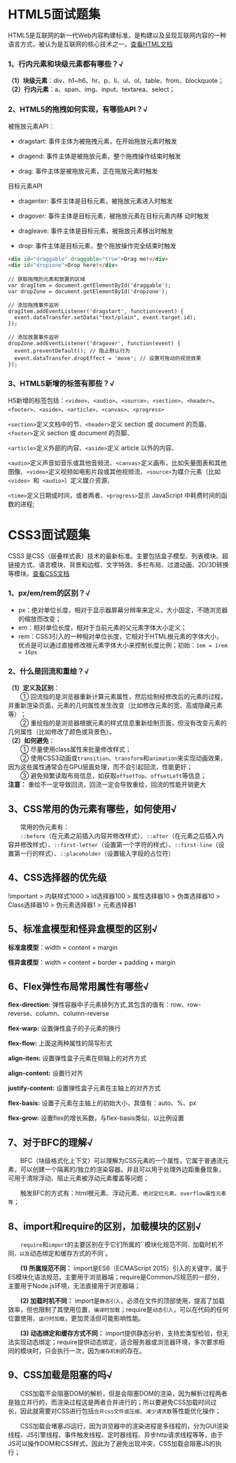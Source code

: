 # HTML5面试题集

HTML5是互联网的新一代Web内容构建标准，是构建以及呈现互联网内容的一种语言方式，被认为是互联网的核心技术之一。[查看HTML文档](https://www.w3school.com.cn/html/index.asp)
### 1、行内元素和块级元素都有哪些？√
**（1）块级元素**：div、h1~h6、hr、p、li、ul、ol、table、from、blockquote；  
**（2）行内元素**：a、span、img、input、textarea、select；

### 2、HTML5的拖拽如何实现，有哪些API？√
被拖放元素API：

- dragstart: 事件主体为被拖拽元素，在开始拖放元素时触发

- dragend: 事件主体是被拖放元素，整个拖拽操作结束时触发

- drag: 事件主体是被拖放元素，正在拖放元素时触发

目标元素API

- dragenter: 事件主体是目标元素，被拖放元素进入时触发

- dragover: 事件主体是目标元素，被拖放元素在目标元素内移
动时触发

- dragleave: 事件主体是目标元素，被拖放元素移出时触发

- drop: 事件主体是目标元素，整个拖放操作完全结束时触发
```html
<div id="draggable" draggable="true">Drag me!</div>
<div id="dropzone">Drop here!</div>
```
```js{6,11}
// 获取拖拽的元素和放置的区域
var dragItem = document.getElementById('draggable');
var dropZone = document.getElementById('dropzone');
 
// 添加拖拽事件监听
dragItem.addEventListener('dragstart', function(event) {
  event.dataTransfer.setData("text/plain", event.target.id);
});
 
// 添加放置事件监听
dropZone.addEventListener('dragover', function(event) {
  event.preventDefault(); // 阻止默认行为
  event.dataTransfer.dropEffect = 'move'; // 设置可拖动的视觉效果
});
```


### 3、HTML5新增的标签有那些？√
H5新增的标签包括：`<video>`、`<audio>`、`<source>`、`<section>`、`<header>`、`<footer>`、`<aside>`、`<article>`、`<canvas>`、`<progress>`

`<section>`定义文档中的节、`<header>`定义 section 或 document 的页眉、`<footer>`定义 section 或 document 的页脚、

`<article>`定义外部的内容、`<aside>`定义 article 以外的内容、

`<audio>`定义声音如音乐或其他音频流、`<canvas>`定义画布，比如矢量图表和其他图像、`<video>`定义视频如电影片段或其他视频流、`<source>`为媒介元素（比如 `<video> `和` <audio>`）定义媒介资源、

`<time>`定义日期或时间，或者两者、`<progress>`显示 JavaScript 中耗费时间的函数的进程;

# CSS3面试题集

CSS3 是CSS（层叠样式表）技术的最新标准。主要包括盒子模型、列表模块、超链接方式、语言模块、背景和边框、文字特效、多栏布局、过渡动画、2D/3D转换等模块。[查看CSS文档](https://www.w3school.com.cn/css/index.asp)

### 1、px/em/rem的区别？√

- px：绝对单位长度，相对于显示器屏幕分辨率来定义，大小固定，不随浏览器的缩放而改变；
- em：相对单位长度，相对于当前元素的父元素字体大小定义；
- rem：CSS3引入的一种相对单位长度，它相对于HTML根元素的字体大小，优点是可以通过直接修改根元素字体大小来控制长度比例；初始：`1em = 1rem = 16px`

### 2、什么是回流和重绘？√
**（1）定义及区别**：  
&emsp;&emsp;① 回流指的是浏览器重新计算元素属性，然后绘制经修改后的元素的过程，并重新渲染页面，元素的几何属性发生改变（比如修改元素的宽、高或隐藏元素等）‌；  
&emsp;&emsp;② 重绘指的是浏览器根据元素的样式信息重新绘制页面，‌但没有改变元素的几何属性（比如修改了颜色或背景色）。  
**（2）如何避免**：  
&emsp;&emsp;① 尽量使用class属性来批量修改样式；  
&emsp;&emsp;② 使用CSS3动画或`transition`、`transform`和`animation`来实现动画效果，因为这些属性通常会在GPU层面处理，而不会引起回流，性能更好；  
&emsp;&emsp;③ 避免频繁读取布局信息，如获取`offsetTop`、`offsetLeft`等信息；  
**注意：** 重绘不一定导致回流，回流一定会导致重绘，回流的性能开销更大

## 3、CSS常用的伪元素有哪些，如何使用√
&emsp;&emsp;常用的伪元素有：  
&emsp;&emsp;`::before`（在元素之前插入内容并修改样式）、`::after`（在元素之后插入内容并修改样式）、`::first-letter`（设置第一个字符的样式）、`::first-line`（设置第一行的样式）、`::placeholder`（设置输入字段的占位符）

## 4、CSS选择器的优先级
!important > 内联样式1000 > Id选择器100 > 属性选择器10 > 伪类选择器10 > Class选择器10 > 伪元素选择器1 > 元素选择器1

## 5、标准盒模型和怪异盒模型的区别√
**标准盒模型**：width = content + margin 

**怪异盒模型**：width = content + border + padding + margin  

## 6、Flex弹性布局常用属性有哪些√
**flex-direction:** 弹性容器中子元素排列方式,其包含的值有：row、row-reverse、column、column-reverse

**flex-warp:** 设置弹性盒子的子元素的换行

**flex-flow:** 上面这两种属性的简写形式

**align-item:** 设置弹性盒子元素在侧轴上的对齐方式

**align-content:** 设置行对齐

**justify-content:** 设置弹性盒子元素在主轴上的对齐方式

**flex-basis:**   设置子元素在主轴上的初始大小，其值有：auto、%、px

**flex-grow:** 设置flex的增长系数，与flex-basis类似，以比例设置

## 7、对于BFC的理解√
&emsp;&emsp;BFC（块级格式化上下文）可以理解为CSS元素的一个属性，它属于普通流元素，可以创建一个隔离的/独立的渲染容器。并且可以用于处理外边距重叠现象，可用于清除浮动、阻止元素被浮动元素覆盖等问题；

&emsp;&emsp;触发BFC的方式有：html根元素、浮动元素、`绝对定位元素`、`overflow属性元素等`；

## 8、import和require的区别，加载模块的区别√
&emsp;&emsp;`‌require`和`import`的主要区别在于它们所属的``模块化规范不同`，`加载时机不同`，以及`动态绑定和缓存方式的不同`。

&emsp;&emsp;**(1) 所属规范不同：** import是ES6（ECMAScript 2015）引入的关键字，属于ES模块化语法规范，主要用于浏览器端；require是CommonJS规范的一部分，主要用于Node.js环境，无法直接用于浏览器端；

&emsp;&emsp;**(2) 加载时机不同：** import是`静态引入`，必须在文件的顶部使用，提高了加载效率，但也限制了其使用位置，`编译时加载`；require是`动态引入`，可以在代码的任何位置使用，`运行时加载`，更加灵活但可能影响性能‌。

&emsp;&emsp;**(3) 动态绑定和缓存方式不同：** import提供静态分析，支持宏类型检验，但无法实现动态绑定；require提供动态绑定，适合服务器或浏览器环境，多次要求相同的模块时，只会执行一次，因为`缓存机制`的存在‌。

## 9、CSS加载是阻塞的吗√
&emsp;&emsp;CSS加载不会阻塞DOM的解析，但是会阻塞DOM的渲染，因为解析过程两者是独立并行的，而渲染过程这是两者合并进行的；所以要避免CSS加载时间过长，因此就需要对CSS进行包括`合并css文件或压缩`、`减少请求数`等性能优化操作；

&emsp;&emsp;CSS加载会堵塞JS运行，因为浏览器中的渲染进程是多线程的，分为GUI渲染线程、JS引擎线程、事件触发线程、定时器线程、异步http请求线程等等，由于JS可以操作DOM和CSS样式，因此为了避免出现冲突，CSS加载会阻塞JS的执行；
